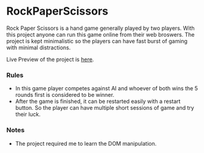 # RockPaperScissors
Rock Paper Scissors is a hand game generally played by two players. With this project anyone can run this game online from their web broswers. The project is kept minimalistic so the players can have fast burst of gaming with minimal distractions.   

Live Preview of the project is [here](https://iwantroca.github.io/RockPaperScissors/).

### Rules
- In this game player competes against AI and whoever of both wins the 5 rounds first is considered to be winner. 
- After the game is finished, it can be restarted easily with a restart button. So the player can have multiple short sessions of game and try their luck.    

### Notes
- The project required me to learn the DOM manipulation.
